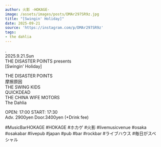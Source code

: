 ```yaml
---
author: 火影 -HOKAGE-
image: /assets/images/posts/DMAr297SR9z.jpg
title: "[Swingin' Holiday]"
date: 2025-09-21
source: 'https://instagram.com/p/DMAr297SR9z'
tags:
- the dahlia
---
```

.<br>
2025.9.21.Sun<br>
THE DISASTER POINTS presents<br>
[Swingin' Holiday]

THE DISASTER POINTS<br>
摩擦原因<br>
THE SWING KIDS<br>
QUICKDEAD<br>
THE CHINA WIFE MOTORS<br>
The Dahlia

OPEN: 17:00 START: 17:30<br>
Adv. 2900yen Door.3400yen (+Drink fee)

#MusicBarHOKAGE #HOKAGE #ホカゲ #火影 #livemusicvenue #osaka #osakabar #livepub #japan #pub #bar #rockbar #ライブハウス #毎日がスペシャル